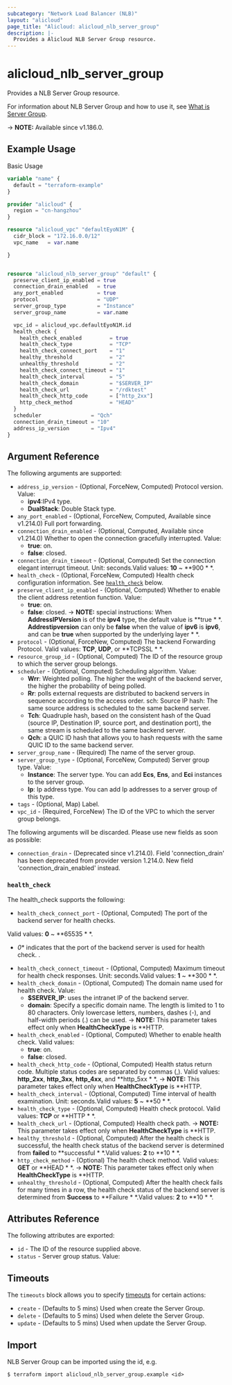 ```yaml
---
subcategory: "Network Load Balancer (NLB)"
layout: "alicloud"
page_title: "Alicloud: alicloud_nlb_server_group"
description: |-
  Provides a Alicloud NLB Server Group resource.
---
```


# alicloud_nlb_server_group

Provides a NLB Server Group resource. 

For information about NLB Server Group and how to use it, see [What is Server Group](https://www.alibabacloud.com/help/en/server-load-balancer/latest/api-nlb-2022-04-30-createservergroup).

-> **NOTE:** Available since v1.186.0.

## Example Usage

Basic Usage

```terraform
variable "name" {
  default = "terraform-example"
}

provider "alicloud" {
  region = "cn-hangzhou"
}

resource "alicloud_vpc" "defaultEyoN1M" {
  cidr_block = "172.16.0.0/12"
  vpc_name   = var.name

}


resource "alicloud_nlb_server_group" "default" {
  preserve_client_ip_enabled = true
  connection_drain_enabled   = true
  any_port_enabled           = true
  protocol                   = "UDP"
  server_group_type          = "Instance"
  server_group_name          = var.name

  vpc_id = alicloud_vpc.defaultEyoN1M.id
  health_check {
    health_check_enabled         = true
    health_check_type            = "TCP"
    health_check_connect_port    = "1"
    healthy_threshold            = "2"
    unhealthy_threshold          = "2"
    health_check_connect_timeout = "1"
    health_check_interval        = "5"
    health_check_domain          = "$SERVER_IP"
    health_check_url             = "/rdktest"
    health_check_http_code       = ["http_2xx"]
    http_check_method            = "HEAD"
  }
  scheduler                = "Qch"
  connection_drain_timeout = "10"
  address_ip_version       = "Ipv4"
}
```

## Argument Reference

The following arguments are supported:
* `address_ip_version` - (Optional, ForceNew, Computed) Protocol version. Value:
  - **ipv4**:IPv4 type.
  - **DualStack**: Double Stack type.
* `any_port_enabled` - (Optional, ForceNew, Computed, Available since v1.214.0) Full port forwarding.
* `connection_drain_enabled` - (Optional, Computed, Available since v1.214.0) Whether to open the connection gracefully interrupted. Value:
  - **true**: on.
  - **false**: closed.
* `connection_drain_timeout` - (Optional, Computed) Set the connection elegant interrupt timeout. Unit: seconds.Valid values: **10** ~ **900 * *.
* `health_check` - (Optional, ForceNew, Computed) Health check configuration information. See [`health_check`](#health_check) below.
* `preserve_client_ip_enabled` - (Optional, Computed) Whether to enable the client address retention function. Value:
  - **true**: on.
  - **false**: closed.
-> **NOTE:**  special instructions: When **AddressIPVersion** is of the **ipv4** type, the default value is **true * *. **Addrestipversion** can only be **false** when the value of **ipv6** is **ipv6**, and can be **true** when supported by the underlying layer * *.
* `protocol` - (Optional, ForceNew, Computed) The backend Forwarding Protocol. Valid values: **TCP**, **UDP**, or **TCPSSL * *.
* `resource_group_id` - (Optional, Computed) The ID of the resource group to which the server group belongs.
* `scheduler` - (Optional, Computed) Scheduling algorithm. Value:
  - **Wrr**: Weighted polling. The higher the weight of the backend server, the higher the probability of being polled.
  - **Rr**: polls external requests are distributed to backend servers in sequence according to the access order. sch: Source IP hash: The same source address is scheduled to the same backend server.
  - **Tch**: Quadruple hash, based on the consistent hash of the Quad (source IP, Destination IP, source port, and destination port), the same stream is scheduled to the same backend server.
  - **Qch**: a QUIC ID hash that allows you to hash requests with the same QUIC ID to the same backend server.
* `server_group_name` - (Required) The name of the server group.
* `server_group_type` - (Optional, ForceNew, Computed) Server group type. Value:
  - **Instance**: The server type. You can add **Ecs**, **Ens**, and **Eci** instances to the server group.
  - **Ip**: Ip address type. You can add Ip addresses to a server group of this type.
* `tags` - (Optional, Map) Label.
* `vpc_id` - (Required, ForceNew) The ID of the VPC to which the server group belongs.

The following arguments will be discarded. Please use new fields as soon as possible:
* `connection_drain` - (Deprecated since v1.214.0). Field 'connection_drain' has been deprecated from provider version 1.214.0. New field 'connection_drain_enabled' instead.

### `health_check`

The health_check supports the following:
* `health_check_connect_port` - (Optional, Computed) The port of the backend server for health checks.

Valid values: **0** ~ **65535 * *.

  - *0** indicates that the port of the backend server is used for health check.
.
* `health_check_connect_timeout` - (Optional, Computed) Maximum timeout for health check responses. Unit: seconds.Valid values: **1** ~ **300 * *.
* `health_check_domain` - (Optional, Computed) The domain name used for health check. Value:
  - **$SERVER_IP**: uses the intranet IP of the backend server.
  - **domain**: Specify a specific domain name. The length is limited to 1 to 80 characters. Only lowercase letters, numbers, dashes (-), and half-width periods (.) can be used.
-> **NOTE:**  This parameter takes effect only when **HealthCheckType** is **HTTP.
* `health_check_enabled` - (Optional, Computed) Whether to enable health check. Valid values:
  - **true**: on.
  - **false**: closed.
* `health_check_http_code` - (Optional, Computed) Health status return code. Multiple status codes are separated by commas (,).
Valid values: **http\_2xx**, **http\_3xx**, **http\_4xx**, and **http\_5xx * *.
-> **NOTE:**  This parameter takes effect only when **HealthCheckType** is **HTTP.
* `health_check_interval` - (Optional, Computed) Time interval of health examination. Unit: seconds.Valid values: **5** ~ **50 * *.
* `health_check_type` - (Optional, Computed) Health check protocol. Valid values: **TCP** or **HTTP * *.
* `health_check_url` - (Optional, Computed) Health check path.
-> **NOTE:**  This parameter takes effect only when **HealthCheckType** is **HTTP.
* `healthy_threshold` - (Optional, Computed) After the health check is successful, the health check status of the backend server is determined from **failed** to **successful * *.Valid values: **2** to **10 * *.
* `http_check_method` - (Optional) The health check method. Valid values: **GET** or **HEAD * *.
-> **NOTE:**  This parameter takes effect only when **HealthCheckType** is **HTTP.
* `unhealthy_threshold` - (Optional, Computed) After the health check fails for many times in a row, the health check status of the backend server is determined from **Success** to **Failure * *.Valid values: **2** to **10 * *.

## Attributes Reference

The following attributes are exported:
* `id` - The ID of the resource supplied above.
* `status` - Server group status. Value:

## Timeouts

The `timeouts` block allows you to specify [timeouts](https://www.terraform.io/docs/configuration-0-11/resources.html#timeouts) for certain actions:
* `create` - (Defaults to 5 mins) Used when create the Server Group.
* `delete` - (Defaults to 5 mins) Used when delete the Server Group.
* `update` - (Defaults to 5 mins) Used when update the Server Group.

## Import

NLB Server Group can be imported using the id, e.g.

```shell
$ terraform import alicloud_nlb_server_group.example <id>
```
